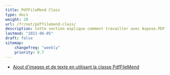 ```yaml
---
title: PdfFileMend Class
type: docs
weight: 20
url: /fr/net/pdffilemend-class/
description: Cette section explique comment travailler avec Aspose.PDF Facades en utilisant la classe PdfFileMend.
lastmod: "2021-06-05"
draft: false
sitemap:
    changefreq: "weekly"
    priority: 0.7
---
```


- [Ajout d'images et de texte en utilisant la classe PdfFileMend](/pdf/fr/net/adding-images-and-text-using-pdffilemend-class/)